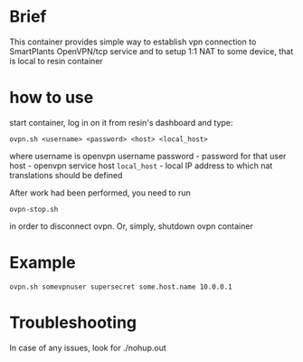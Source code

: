 # Brief

This container provides simple way to establish vpn connection to SmartPlants
OpenVPN/tcp service and to setup 1:1 NAT to some device, that is local to
resin container

# how to use

start container, log in on it from resin's dashboard and type:

	ovpn.sh <username> <password> <host> <local_host>

where
username is openvpn username
password - password for that user
host - openvpn service host
`local_host` - local IP address to which nat translations should be defined

After work had been performed, you need to run

	ovpn-stop.sh

in order to disconnect ovpn. Or, simply, shutdown ovpn container

# Example

	ovpn.sh somevpnuser supersecret some.host.name 10.0.0.1

# Troubleshooting

In case of any issues, look for ./nohup.out
